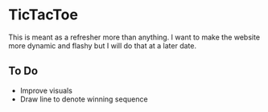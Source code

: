 # TicTacToe
This is meant as a refresher more than anything. I want to make the website more dynamic and flashy but I will do that at a later date.

## To Do
- Improve visuals
- Draw line to denote winning sequence